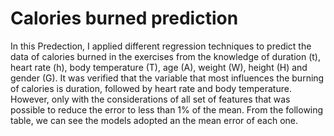 
# Calories burned prediction

In this Predection, I applied different regression techniques to predict the data of calories burned in the exercises from the knowledge of duration (t), heart rate (h), body temperature (T), age (A), weight (W), height (H) and gender (G). It was verified that the variable that most influences the burning of calories is duration, followed by heart rate and body temperature. However, only with the considerations of all set of features that was possible to reduce the error to less than 1% of the mean. From the following table, we can see the models adopted an the mean error of each one.

